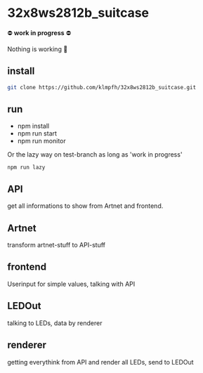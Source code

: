 # 32x8ws2812b_suitcase

⛔️ __work in progress__ ⛔️

Nothing is working 🙈

## install

```bash
git clone https://github.com/klmpfh/32x8ws2812b_suitcase.git
```

## run

- npm install
- npm run start
- npm run monitor

Or the lazy way on test-branch as long as 'work in progress'

```bach
npm run lazy
```

## API

get all informations to show from Artnet and frontend.

## Artnet

transform artnet-stuff to API-stuff

## frontend

Userinput for simple values, talking with API

## LEDOut

talking to LEDs, data by renderer

## renderer

getting everythink from API and render all LEDs, send to LEDOut
